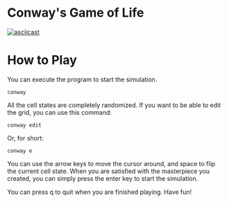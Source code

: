 # Conway's Game of Life

[![asciicast](https://asciinema.org/a/348234.svg)](https://asciinema.org/a/348234)

# How to Play

You can execute the program to start the simulation.

```
conway
```

All the cell states are completely randomized. If you want to be able to edit the grid, you can use this command:

```
conway edit
```

Or, for short:

```
conway e
```

You can use the arrow keys to move the cursor around, and space to flip the current cell state. When you are satisfied with the masterpiece you created, you can simply press the enter key to start the simulation.

You can press q to quit when you are finished playing. Have fun!
